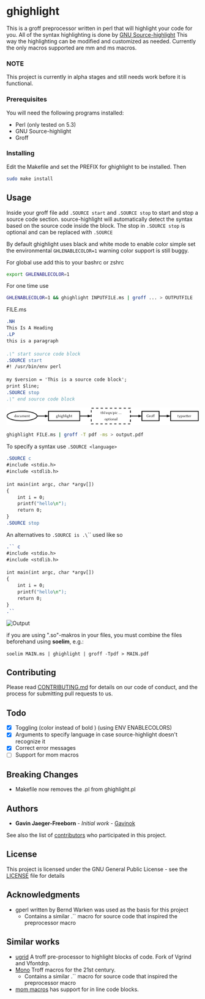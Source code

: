 # ghighlight

This is a groff preprocessor written in perl that will highlight your code for you. All of the syntax highlighting is done by [GNU Source-highlight](https://www.gnu.org/software/src-highlite/#mozTocId323328) This way the highlighting can be modified and customized as needed. Currently the only macros supported are mm and ms macros.


### NOTE

This project is currently in alpha stages and still needs work before it is functional.

### Prerequisites

You will need the following programs installed:

- Perl (only tested on 5.3)
- GNU Source-highlight
- Groff


### Installing

Edit the Makefile and set the PREFIX for ghighlight to be installed. Then 

``` sh
sudo make install
```

## Usage

Inside your groff file add `.SOURCE start`  and `.SOURCE stop` to start and stop a source code section. source-highlight will automatically detect the syntax based on the source code inside the block. The stop in `.SOURCE stop` is optional and can be replaced with `.SOURCE`

By default ghighlight uses black and white mode to enable color simple set the environmental `GHLENABLECOLOR=1` warning color support is still buggy.

For global use add this to your bashrc or zshrc
```sh
export GHLENABLECOLOR=1
```

For one time use 
```sh
GHLENABLECOLOR=1 && ghighlight INPUTFILE.ms | groff ... > OUTPUTFILE
```

FILE.ms
```roff
.NH
This Is A Heading
.LP
this is a paragraph

.\" start source code block
.SOURCE start
#! /usr/bin/env perl

my $version = 'This is a source code block';
print $line; 
.SOURCE stop
.\" end source code block
```

![Usage Diagram](/image/diagram.png)

```sh
ghighlight FILE.ms | groff -T pdf -ms > output.pdf
```

To specify a syntax use `.SOURCE <language>`
```roff
.SOURCE c
#include <stdio.h>
#include <stdlib.h>

int main(int argc, char *argv[])
{
    int i = 0;
    printf("hello\n");
    return 0;
}
.SOURCE stop
```

An alternatives to `.SOURCE is .\`\`` used like so
```roff
.`` c
#include <stdio.h>
#include <stdlib.h>

int main(int argc, char *argv[])
{
    int i = 0;
    printf("hello\n");
    return 0;
}
.``
```

![Output](./demo.png)

if you are using ".so"-makros in your files, you must combine the files beforehand using **soelim**, e.g.:

`soelim MAIN.ms | ghighlight | groff -Tpdf > MAIN.pdf`


## Contributing

Please read [CONTRIBUTING.md](https://github.com/Gavinok/ghighlight/contributing.md) for details on our code of conduct, and the process for submitting pull requests to us.

## Todo
- [x] Toggling (color instead of bold ) (using ENV ENABLECOLORS)
- [x] Arguments to specify language in case source-highlight doesn't recognize it
- [x] Correct error messages
- [ ] Support for mom macros

## Breaking Changes
* Makefile now removes the .pl from ghighlight.pl

## Authors

* **Gavin Jaeger-Freeborn** - *Initial work* - [Gavinok](https://github.com/Gavinok)

See also the list of [contributors](https://github.com/Gavinok/ghighlight/contributors) who participated in this project.

## License

This project is licensed under the GNU General Public License - see the [LICENSE](LICENSE) file for details

## Acknowledgments

* gperl written by Bernd Warken was used as the basis for this project
  * Contains a similar .\`\` macro for source code that inspired the preprocessor macro

## Similar works
* [ugrid](https://github.com/pjfichet/ugrind) A troff pre-processor to highlight blocks of code. Fork of Vgrind and Vfontdrp.
* [Mono](https://github.com/Alhadis/Mono) Troff macros for the 21st century.
  * Contains a similar .\`\` macro for source code that inspired the preprocessor macro
* [mom macros](http://schaffter.ca/mom/momdoc/docelement.html#code) has support for in line code blocks.
